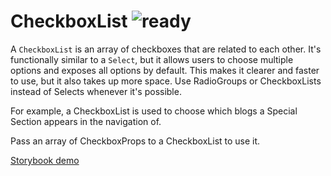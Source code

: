 # CheckboxList ![ready](status-images/ready.svg)

A `CheckboxList` is an array of checkboxes that are related to each other. It's functionally similar to a `Select`, but it allows users to choose multiple options and exposes all options by default. This makes it clearer and faster to use, but it also takes up more space. Use RadioGroups or CheckboxLists instead of Selects whenever it's possible.

For example, a CheckboxList is used to choose which blogs a Special Section appears in the navigation of.

Pass an array of CheckboxProps to a CheckboxList to use it.

[Storybook demo](http://localhost:8001/?selectedKind=CheckboxList)

<!-- STORY -->
